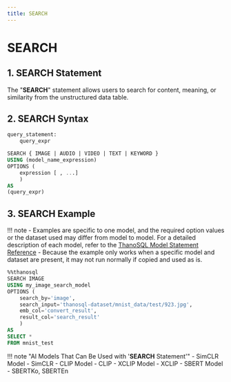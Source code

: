 ```yaml
---
title: SEARCH
---
```


# __SEARCH__

## __1. SEARCH Statement__

The "__SEARCH__" statement allows users to search for content, meaning, or similarity from the unstructured data table.

## __2. SEARCH Syntax__

```sql
query_statement:
    query_expr

SEARCH { IMAGE | AUDIO | VIDEO | TEXT | KEYWORD }
USING (model_name_expression)
OPTIONS (
    expression [ , ...]
    )
AS
(query_expr)
```

## __3. SEARCH Example__

!!! note
    - Examples are specific to one model, and the required option values ​​or the dataset used may differ from model to model. For a detailed description of each model, refer to the [ThanoSQL Model Statement Reference](../../reference/#model-statement)
    - Because the example only works when a specific model and dataset are present, it may not run normally if copied and used as is.

```sql
%%thanosql
SEARCH IMAGE
USING my_image_search_model
OPTIONS (
    search_by='image',
    search_input='thanosql-dataset/mnist_data/test/923.jpg',
    emb_col='convert_result',
    result_col='search_result'
    )
AS
SELECT *
FROM mnist_test
```

!!! note "AI Models That Can Be Used with '__SEARCH__ Statement'"
    - SimCLR Model - SimCLR
    - CLIP Model - CLIP
    - XCLIP Model - XCLIP
    - SBERT Model - SBERTKo, SBERTEn